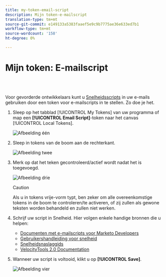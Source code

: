 ```yaml
---
title: my-token-email-script
description: Mijn token-e-mailscript
translation-type: tm+mt
source-git-commit: e149133a5383faaef5e9c9b7775ae36e633ed7b1
workflow-type: tm+mt
source-wordcount: '158'
ht-degree: 0%

---
```



# Mijn token: E-mailscript

<br> 

Voor gevorderde ontwikkelaars kunt u [Snelheidsscripts](http://velocity.apache.org/engine/1.7/user-guide.html) in uw e-mails gebruiken door een token voor e-mailscripts in te stellen. Zo doe je het.

1. Sleep op het tabblad [!UICONTROL My Tokens] van uw programma of map een **[!UICONTROL Email Script]**-token naar het canvas [!UICONTROL Local Tokens].

   ![Afbeelding één](/help/sky/assets/my-tokens/my-token-email-script/my-token-email-script-1.png)

1. Sleep in tokens van de boom aan de rechterkant.

   ![Afbeelding twee](/help/sky/assets/my-tokens/my-token-email-script/my-token-email-script-2.png)

1. Merk op dat het teken gecontroleerd/actief wordt nadat het is toegevoegd.

   ![Afbeelding drie](/help/sky/assets/my-tokens/my-token-email-script/my-token-email-script-3.png)

   >[!CAUTION]
   >
   >Als u in tokens vrije-vorm typt, ben zeker om alle overeenkomstige tokens in de boom te controleren/te activeren, of zij zullen als gewone teksten worden behandeld en zullen niet werken.

1. Schrijf uw script in Snelheid. Hier volgen enkele handige bronnen die u helpen:

   * [Documenten met e-mailscripts voor Marketo Developers](http://developers.marketo.com/email-scripting/)
   * [Gebruikershandleiding voor snelheid](http://velocity.apache.org/engine/devel/user-guide.html)
   * [Snelheidsnaslaggids](http://velocity.apache.org/engine/devel/vtl-reference-guide.html)
   * [VelocityTools 2.0 Documentation](http://velocity.apache.org/tools/releases/2.0/javadoc/index.html)

1. Wanneer uw script is voltooid, klikt u op **[!UICONTROL Save]**.

   ![Afbeelding vier](/help/sky/assets/my-tokens/my-token-email-script/my-token-email-script-4.png)
